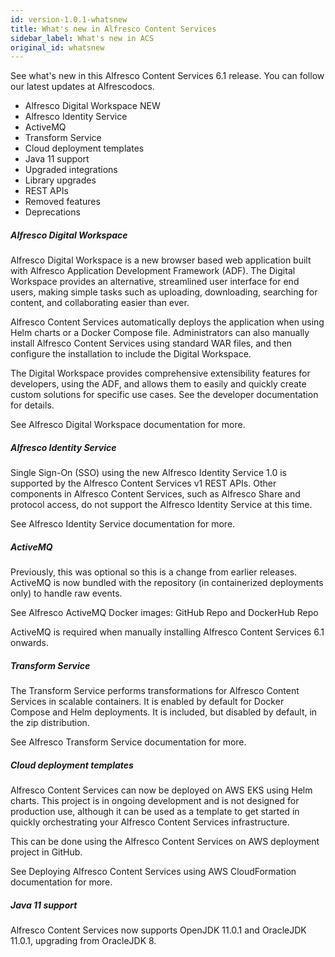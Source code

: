 ```yaml
---
id: version-1.0.1-whatsnew
title: What's new in Alfresco Content Services
sidebar_label: What's new in ACS
original_id: whatsnew
---
```


See what's new in this Alfresco Content Services 6.1 release.
You can follow our latest updates at Alfrescodocs.

* Alfresco Digital Workspace NEW
* Alfresco Identity Service
* ActiveMQ
* Transform Service
* Cloud deployment templates
* Java 11 support
* Upgraded integrations
* Library upgrades
* REST APIs
* Removed features
* Deprecations


##### Alfresco Digital Workspace

Alfresco Digital Workspace is a new browser based web application built with Alfresco Application Development Framework (ADF).
The Digital Workspace provides an alternative, streamlined user interface for end users, making simple tasks such as uploading,
downloading, searching for content, and collaborating easier than ever.

Alfresco Content Services automatically deploys the application when using Helm charts or a Docker Compose file.
Administrators can also manually install Alfresco Content Services using standard WAR files, and then configure the
installation to include the Digital Workspace.

The Digital Workspace provides comprehensive extensibility features for developers, using the ADF, and allows them to easily
and quickly create custom solutions for specific use cases. See the developer documentation for details.

See Alfresco Digital Workspace documentation for more.

##### Alfresco Identity Service

Single Sign-On (SSO) using the new Alfresco Identity Service 1.0 is supported by the Alfresco Content Services v1 REST APIs. Other components in Alfresco Content Services, such as Alfresco Share and protocol access, do not support the Alfresco Identity Service at this time.

See Alfresco Identity Service documentation for more.

##### ActiveMQ

Previously, this was optional so this is a change from earlier releases. ActiveMQ is now bundled with the repository (in containerized deployments only) to handle raw events.

See Alfresco ActiveMQ Docker images: GitHub Repo and DockerHub Repo

ActiveMQ is required when manually installing Alfresco Content Services 6.1 onwards.

##### Transform Service

The Transform Service performs transformations for Alfresco Content Services in scalable containers. It is enabled by default for Docker Compose and Helm deployments. It is included, but disabled by default, in the zip distribution.

See Alfresco Transform Service documentation for more.

##### Cloud deployment templates

Alfresco Content Services can now be deployed on AWS EKS using Helm charts. This project is in ongoing development and is not designed for production use, although it can be used as a template to get started in quickly orchestrating your Alfresco Content Services infrastructure.

This can be done using the Alfresco Content Services on AWS deployment project in GitHub.

See Deploying Alfresco Content Services using AWS CloudFormation documentation for more.

##### Java 11 support

Alfresco Content Services now supports OpenJDK 11.0.1 and OracleJDK 11.0.1, upgrading from OracleJDK 8.